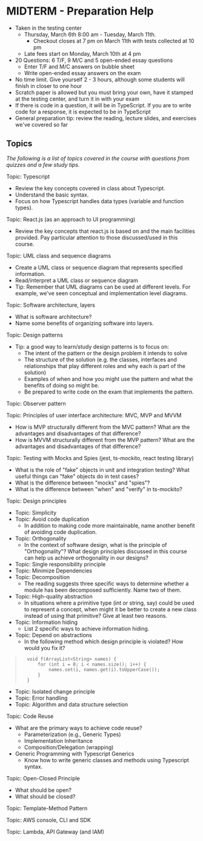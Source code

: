 # MIDTERM - Preparation Help

- Taken in the testing center
    - Thursday, March 6th 8:00 am - Tuesday, March 11th.
        - Checkout closes at 7 pm on March 11th with tests collected at 10 pm
    - Late fees start on Monday, March 10th at 4 pm
- 20 Questions: 6 T/F, 9 M/C and 5 open-ended essay questions
    - Enter T/F and M/C answers on bubble sheet
    - Write open-ended essay answers on the exam 
- No time limit. Give yourself 2 - 3 hours, although some students will finish in closer to one hour
- Scratch paper is allowed but you must bring your own, have it stamped at the testing center, and turn it in with your exam
- If there is code in a question, it will be in TypeScript. If you are to write code for a response, it is expected to be in TypeScript
- General preparation tip: review the reading, lecture slides, and exercises we've covered so far

## Topics

*The following is a list of topics covered in the course with questions from quizzes and a few study tips.*

Topic: Typescript
- Review the key concepts covered in class about Typescript.
- Understand the basic syntax.
- Focus on how Typescript handles data types (variable and function types).

Topic: React.js (as an approach to UI programming)
- Review the key concepts that react.js is based on and the main facilities provided. Pay particular attention to those discussed/used in this course.

Topic: UML class and sequence diagrams
- Create a UML class or sequence diagram that represents specified information.
- Read/interpret a UML class or sequence diagram
- Tip: Remember that UML diagrams can be used at different levels. For example, we've seen conceptual and implementation level diagrams.

Topic: Software architecture, layers
- What is software architecture?
- Name some benefits of organizing software into layers.

Topic: Design patterns
- Tip: a good way to learn/study design patterns is to focus on:
    - The intent of the pattern or the design problem it intends to solve
    - The structure of the solution (e.g. the classes, interfaces and relationships that play different roles and why each is part of the solution)
    - Examples of when and how you might use the pattern and what the benefits of doing so might be.
    - Be prepared to write code on the exam that implements the pattern.

Topic: Observer pattern

Topic: Principles of user interface architecture: MVC, MVP and MVVM
- How is MVP structurally different from the MVC pattern? What are the advantages and disadvantages of that difference?
- How is MVVM structurally different from the MVP pattern? What are the advantages and disadvantages of that difference?

Topic: Testing with Mocks and Spies (jest, ts-mockito, react testing library)
- What is the role of "fake" objects in unit and integration testing? What useful things can "fake" objects do in test cases?
- What is the difference between "mocks" and "spies"?
- What is the difference between "when" and "verify" in ts-mockito?

Topic: Design principles
- Topic: Simplicity
- Topic: Avoid code duplication
    - In addition to making code more maintainable, name another benefit of avoiding code duplication.
- Topic: Orthogonality
    - In the context of software design, what is the principle of "Orthogonality"? What design principles discussed in this course can help us achieve orthogonality in our designs? 
- Topic: Single responsibility principle
- Topic: Minimize Dependencies
- Topic: Decomposition
    - The reading suggests three specific ways to determine whether a module has been decomposed sufficiently.  Name two of them.
- Topic: High-quality abstraction
    - In situations where a primitive type (int or string, say) could be used to represent a concept, when might it be better to create a new class instead of using that primitive? Give at least two reasons.
- Topic: Information hiding
    - List 2 specific ways to achieve information hiding. 
- Topic: Depend on abstractions
    - In the following method which design principle is violated? How would you fix it?

>       void f(ArrayList<String> names) {
>           for (int i = 0; i < names.size(); i++) {
>               names.set(i, names.get(i).toUpperCase());
>           }
>       }

- Topic: Isolated change principle
- Topic: Error handling
- Topic: Algorithm and data structure selection

Topic: Code Reuse
- What are the primary ways to achieve code reuse?
    - Parameterization (e.g., Generic Types)
    - Implementation Inheritance
    - Composition/Delegation (wrapping)
- Generic Programming with Typescript Generics
    - Know how to write generic classes and methods using Typescript syntax.

Topic: Open-Closed Principle
- What should be open?
- What should be closed?

Topic: Template-Method Pattern

Topic: AWS console, CLI and SDK

Topic: Lambda, API Gateway (and IAM)